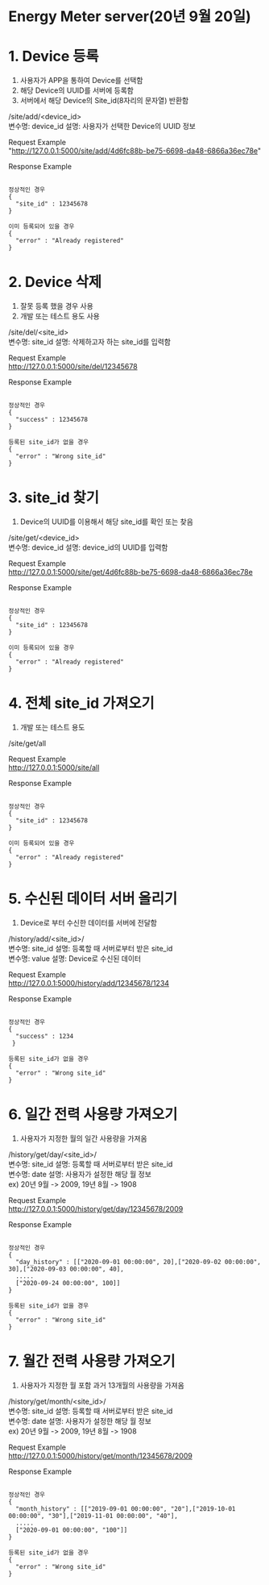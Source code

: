 # Energy Meter server(20년 9월 20일)

# 1. Device 등록
1) 사용자가 APP을 통하여 Device를 선택함
2) 해당 Device의 UUID를 서버에 등록함
3) 서버에서 해당 Device의 Site_id(8자리의 문자열) 반환함

/site/add/<device_id>   
변수명: device_id 설명: 사용자가 선택한 Device의 UUID 정보  

Request Example   
"http://127.0.0.1:5000/site/add/4d6fc88b-be75-6698-da48-6866a36ec78e"

Response Example
<pre><code>
정상적인 경우
{
  "site_id" : 12345678
}

이미 등록되어 있을 경우
{
  "error" : "Already registered"
}</code></pre>

# 2. Device 삭제
1) 잘못 등록 했을 경우 사용
2) 개발 또는 테스트 용도 사용

/site/del/<site_id>  
변수명: site_id 설명: 삭제하고자 하는 site_id를 입력함  

Request Example  
http://127.0.0.1:5000/site/del/12345678  

Response Example
<pre><code>
정상적인 경우
{
  "success" : 12345678
}

등록된 site_id가 없을 경우
{
  "error" : "Wrong site_id"
}</code></pre>

# 3. site_id 찾기
1) Device의 UUID를 이용해서 해당 site_id를 확인 또는 찾음

/site/get/<device_id>  
변수명: device_id 설명: device_id의 UUID를 입력함  

Request Example  
http://127.0.0.1:5000/site/get/4d6fc88b-be75-6698-da48-6866a36ec78e

Response Example
<pre><code>
정상적인 경우
{
  "site_id" : 12345678
}

이미 등록되어 있을 경우
{
  "error" : "Already registered"
}</code></pre>

# 4. 전체 site_id 가져오기
1) 개발 또는 테스트 용도

/site/get/all  

Request Example  
http://127.0.0.1:5000/site/all  

Response Example
<pre><code>
정상적인 경우
{
  "site_id" : 12345678
}

이미 등록되어 있을 경우
{
  "error" : "Already registered"
}</code></pre>

# 5. 수신된 데이터 서버 올리기
1) Device로 부터 수신한 데이터를 서버에 전달함

/history/add/<site_id>/<value>  
변수명: site_id 설명: 등록할 때 서버로부터 받은 site_id  
변수명: value 설명: Device로 수신된 데이터

Request Example  
http://127.0.0.1:5000/history/add/12345678/1234  

Response Example
<pre><code>
정상적인 경우
{
  "success" : 1234
 }

등록된 site_id가 없을 경우
{
  "error" : "Wrong site_id"
}</code></pre>

# 6. 일간 전력 사용량 가져오기
1) 사용자가 지정한 월의 일간 사용량을 가져옴

/history/get/day/<site_id>/<date>  
변수명: site_id 설명: 등록할 때 서버로부터 받은 site_id  
변수명: date 설명: 사용자가 설정한 해당 월 정보  
ex) 20년 9월 -> 2009, 19년 8월 -> 1908  

Request Example  
http://127.0.0.1:5000/history/get/day/12345678/2009  

Response Example
<pre><code>
정상적인 경우
{
  "day_history" : [["2020-09-01 00:00:00", 20],["2020-09-02 00:00:00", 30],["2020-09-03 00:00:00", 40],
  .....
  ["2020-09-24 00:00:00", 100]]
}

등록된 site_id가 없을 경우
{
  "error" : "Wrong site_id"
}</code></pre>

# 7. 월간 전력 사용량 가져오기
1) 사용자가 지정한 월 포함 과거 13개월의 사용량을 가져옴

/history/get/month/<site_id>/<date>  
변수명: site_id 설명: 등록할 때 서버로부터 받은 site_id  
변수명: date 설명: 사용자가 설정한 해당 월 정보  
ex) 20년 9월 -> 2009, 19년 8월 -> 1908  

Request Example  
http://127.0.0.1:5000/history/get/month/12345678/2009  

Response Example
<pre><code>
정상적인 경우
{
  "month_history" : [["2019-09-01 00:00:00", "20"],["2019-10-01 00:00:00", "30"],["2019-11-01 00:00:00", "40"],
  .....
  ["2020-09-01 00:00:00", "100"]]
}

등록된 site_id가 없을 경우
{
  "error" : "Wrong site_id"
}</code></pre>
